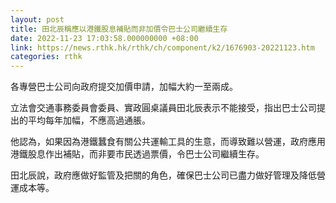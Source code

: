 ```yaml
---
layout: post
title: 田北辰稱應以港鐵股息補貼而非加價令巴士公司繼續生存
date: 2022-11-23 17:03:58.000000000 +08:00
link: https://news.rthk.hk/rthk/ch/component/k2/1676903-20221123.htm
categories: rthk
---
```


各專營巴士公司向政府提交加價申請，加幅大約一至兩成。

立法會交通事務委員會委員、實政圓桌議員田北辰表示不能接受，指出巴士公司提出的平均每年加幅，不應高過通脹。

他認為，如果因為港鐵蠶食有關公共運輸工具的生意，而導致難以營運，政府應用港鐵股息作出補貼，而非要市民透過票價，令巴士公司繼續生存。

田北辰說，政府應做好監管及把關的角色，確保巴士公司已盡力做好管理及降低營運成本等。
